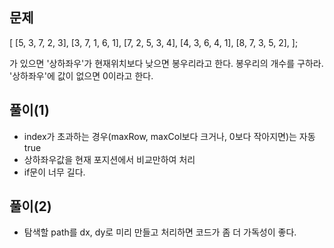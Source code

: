  ## 문제
 [
    [5, 3, 7, 2, 3],
    [3, 7, 1, 6, 1],
    [7, 2, 5, 3, 4],
    [4, 3, 6, 4, 1],
    [8, 7, 3, 5, 2],
];

가 있으면 '상하좌우'가 현재위치보다 낮으면 봉우리라고 한다.
봉우리의 개수를 구하라. '상하좌우'에 값이 없으면 0이라고 한다.

## 풀이(1)
- index가 초과하는 경우(maxRow, maxCol보다 크거나, 0보다 작아지면)는 자동 true
- 상하좌우값을 현재 포지션에서 비교만하여 처리
- if문이 너무 길다.

## 풀이(2)
- 탐색할 path를 dx, dy로 미리 만들고 처리하면 코드가 좀 더 가독성이 좋다.
